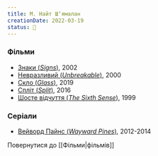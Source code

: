 ```yaml
---
title: М. Найт Ш‘ямалан
creationDate: 2022-03-19
status: 🌱
---
```

### Фільми
- [Знаки (_Signs_)](https://uk.wikipedia.org/wiki/%D0%97%D0%BD%D0%B0%D0%BA%D0%B8_(%D1%84%D1%96%D0%BB%D1%8C%D0%BC)), 2002
- [Невразливий (_Unbreakable_)](https://uk.wikipedia.org/wiki/%D0%9D%D0%B5%D0%B2%D1%80%D0%B0%D0%B7%D0%BB%D0%B8%D0%B2%D0%B8%D0%B9_(%D1%84%D1%96%D0%BB%D1%8C%D0%BC)), 2000
- [Скло (_Glass_)](https://uk.wikipedia.org/wiki/%D0%A1%D0%BA%D0%BB%D0%BE_(%D1%84%D1%96%D0%BB%D1%8C%D0%BC,_2019)), 2019
- [Спліт (_Split_)](https://uk.wikipedia.org/wiki/%D0%A1%D0%BF%D0%BB%D1%96%D1%82_(%D1%84%D1%96%D0%BB%D1%8C%D0%BC)),  2016
- [Шосте відчуття (_The Sixth Sense_)](https://uk.wikipedia.org/wiki/%D0%A8%D0%BE%D1%81%D1%82%D0%B5_%D0%B2%D1%96%D0%B4%D1%87%D1%83%D1%82%D1%82%D1%8F_(%D1%84%D1%96%D0%BB%D1%8C%D0%BC)),  1999

### Серіали
- [Вейворд Пайнс (_Wayward Pines_)](https://uk.wikipedia.org/wiki/%D0%92%D0%B5%D0%B9%D0%B2%D0%BE%D1%80%D0%B4_%D0%9F%D0%B0%D0%B9%D0%BD%D1%81), 2012-2014

Повернутися до [[Фільми|фільмів]]
